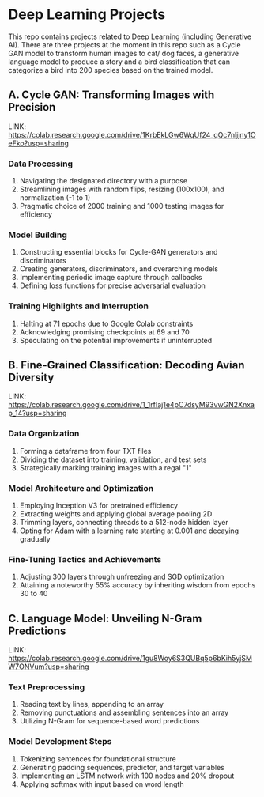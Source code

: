 # Deep Learning Projects
This repo contains projects related to Deep Learning (including Generative AI). There are three projects at the moment in this repo such as a Cycle GAN model to transform human images to cat/ dog faces, a generative language model to produce a story and a bird classification that can categorize a bird into 200 species based on the trained model. 

## A. Cycle GAN: Transforming Images with Precision
LINK: https://colab.research.google.com/drive/1KrbEkLGw6WqUf24_qQc7nljjny1OeFko?usp=sharing
### Data Processing
1. Navigating the designated directory with a purpose
2. Streamlining images with random flips, resizing (100x100), and normalization (-1 to 1)
3. Pragmatic choice of 2000 training and 1000 testing images for efficiency
### Model Building
1. Constructing essential blocks for Cycle-GAN generators and discriminators
2. Creating generators, discriminators, and overarching models
3. Implementing periodic image capture through callbacks
4. Defining loss functions for precise adversarial evaluation
### Training Highlights and Interruption
1. Halting at 71 epochs due to Google Colab constraints
2. Acknowledging promising checkpoints at 69 and 70
3. Speculating on the potential improvements if uninterrupted


## B. Fine-Grained Classification: Decoding Avian Diversity
LINK: https://colab.research.google.com/drive/1_1rfIaj1e4pC7dsyM93vwGN2Xnxap_14?usp=sharing
### Data Organization
1. Forming a dataframe from four TXT files
2. Dividing the dataset into training, validation, and test sets
3. Strategically marking training images with a regal "1"
### Model Architecture and Optimization
1. Employing Inception V3 for pretrained efficiency
2. Extracting weights and applying global average pooling 2D
3. Trimming layers, connecting threads to a 512-node hidden layer
4. Opting for Adam with a learning rate starting at 0.001 and decaying gradually
### Fine-Tuning Tactics and Achievements
1. Adjusting 300 layers through unfreezing and SGD optimization
2. Attaining a noteworthy 55% accuracy by inheriting wisdom from epochs 30 to 40


## C. Language Model: Unveiling N-Gram Predictions
LINK: https://colab.research.google.com/drive/1gu8Woy6S3QUBq5p6bKih5yjSMW7ONVum?usp=sharing
### Text Preprocessing
1. Reading text by lines, appending to an array
2. Removing punctuations and assembling sentences into an array
3. Utilizing N-Gram for sequence-based word predictions
### Model Development Steps
1. Tokenizing sentences for foundational structure
2. Generating padding sequences, predictor, and target variables
3. Implementing an LSTM network with 100 nodes and 20% dropout
4. Applying softmax with input based on word length
